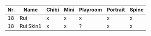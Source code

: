 | Nr. | Name      | Chibi | Mini | Playroom | Portrait | Spine |
| --- | --------- | ----- | ---- | -------- | -------- | ----- |
| 18  | Rui       | x     | x    | x        | x        | x     |
| 18  | Rui Skin1 | x     | x    | ?        | x        | x     |
